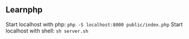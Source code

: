 ## Learnphp
Start localhost with php:
```php -S localhost:8000 public/index.php```
Start localhost with shell:
```sh server.sh```
